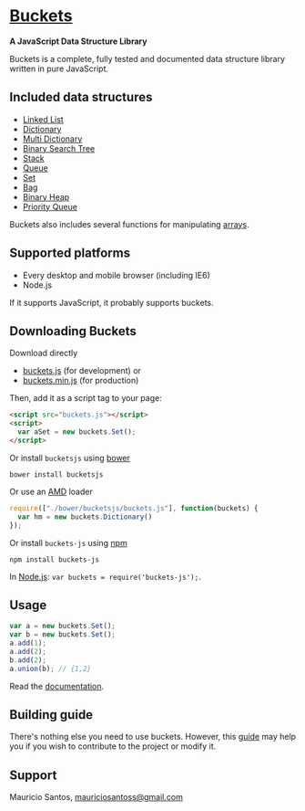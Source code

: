 [Buckets](https://github.com/mauriciosantos/buckets/)
====================
**A JavaScript Data Structure Library**

Buckets is a complete, fully tested and documented data structure library written in pure JavaScript.

Included data structures
---------------------

- [Linked List](https://rawgithub.com/mauriciosantos/buckets/master/doc/symbols/buckets.LinkedList.html)
- [Dictionary](https://rawgithub.com/mauriciosantos/buckets/master/doc/symbols/buckets.Dictionary.html)
- [Multi Dictionary](https://rawgithub.com/mauriciosantos/buckets/master/doc/symbols/buckets.MultiDictionary.html)
- [Binary Search Tree](https://rawgithub.com/mauriciosantos/buckets/master/doc/symbols/buckets.BSTree.html)
- [Stack](https://rawgithub.com/mauriciosantos/buckets/master/doc/symbols/buckets.Stack.html)
- [Queue](https://rawgithub.com/mauriciosantos/buckets/master/doc/symbols/buckets.Queue.html)
- [Set](https://rawgithub.com/mauriciosantos/buckets/master/doc/symbols/buckets.Set.html)
- [Bag](https://rawgithub.com/mauriciosantos/buckets/master/doc/symbols/buckets.Bag.html)
- [Binary Heap](https://rawgithub.com/mauriciosantos/buckets/master/doc/symbols/buckets.Heap.html)
- [Priority Queue](https://rawgithub.com/mauriciosantos/buckets/master/doc/symbols/buckets.PriorityQueue.html)

Buckets also includes several functions for manipulating [arrays](https://rawgithub.com/mauriciosantos/buckets/master/doc/symbols/buckets.arrays.html).

Supported platforms
--------------------

- Every desktop and mobile browser (including IE6)
- Node.js

If it supports JavaScript, it probably supports buckets.

Downloading Buckets
--------------------

Download directly

- [buckets.js](https://rawgithub.com/mauriciosantos/buckets/master/buckets.js) (for development) or
- [buckets.min.js](https://rawgithub.com/mauriciosantos/buckets/master/buckets.min.js) (for production)

Then, add it as a script tag to your page:

```html
<script src="buckets.js"></script>
<script>
  var aSet = new buckets.Set();
</script>
```

Or install `bucketsjs` using [bower](http://bower.io/)

```shell
bower install bucketsjs
```

Or use an [AMD](https://github.com/amdjs/amdjs-api) loader

```javascript
require(["./bower/bucketsjs/buckets.js"], function(buckets) {
  var hm = new buckets.Dictionary()
});
```

Or install `buckets-js` using [npm](https://www.npmjs.com/)

```shell
npm install buckets-js
```

In [Node.js](https://nodejs.org/): `var buckets = require('buckets-js');`.

Usage
--------------------

```javascript
var a = new buckets.Set();
var b = new buckets.Set();
a.add(1);
a.add(2);
b.add(2);
a.union(b); // {1,2}
```
Read the [documentation](https://rawgithub.com/mauriciosantos/buckets/master/doc/index.html).

Building guide
--------------------

There's nothing else you need to use buckets. However, this [guide](./BUILD.md) may help you if you wish to contribute to the project or modify it.

Support
--------------------

Mauricio Santos, [mauriciosantoss@gmail.com](mailto:mauriciosantoss@gmail.com)
